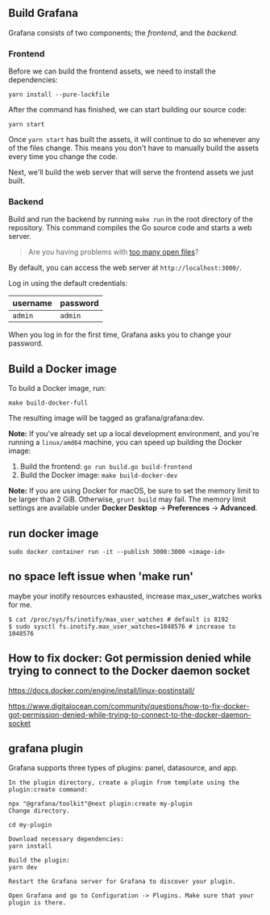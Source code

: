## Build Grafana

Grafana consists of two components; the _frontend_, and the _backend_.

### Frontend

Before we can build the frontend assets, we need to install the dependencies:

```
yarn install --pure-lockfile
```

After the command has finished, we can start building our source code:

```
yarn start
```

Once `yarn start` has built the assets, it will continue to do so whenever any of the files change. This means you don't have to manually build the assets every time you change the code.

Next, we'll build the web server that will serve the frontend assets we just built.

### Backend

Build and run the backend by running `make run` in the root directory of the repository. This command compiles the Go source code and starts a web server.

> Are you having problems with [too many open files](#troubleshooting)?

By default, you can access the web server at `http://localhost:3000/`.

Log in using the default credentials:

| username | password |
| -------- | -------- |
| `admin`  | `admin`  |

When you log in for the first time, Grafana asks you to change your password.

## Build a Docker image

To build a Docker image, run:

```
make build-docker-full
```

The resulting image will be tagged as grafana/grafana:dev.

**Note:** If you've already set up a local development environment, and you're running a `linux/amd64` machine, you can speed up building the Docker image:

1. Build the frontend: `go run build.go build-frontend`
1. Build the Docker image: `make build-docker-dev`

**Note:** If you are using Docker for macOS, be sure to set the memory limit to be larger than 2 GiB. Otherwise, `grunt build` may fail. The memory limit settings are available under **Docker Desktop** -> **Preferences** -> **Advanced**.


## run docker image

    sudo docker container run -it --publish 3000:3000 <image-id>


## no space left issue when 'make run'

maybe your inotify resources exhausted, increase max_user_watches works for me.

```
$ cat /proc/sys/fs/inotify/max_user_watches # default is 8192 
$ sudo sysctl fs.inotify.max_user_watches=1048576 # increase to 1048576
```

## How to fix docker: Got permission denied while trying to connect to the Docker daemon socket

https://docs.docker.com/engine/install/linux-postinstall/

https://www.digitalocean.com/community/questions/how-to-fix-docker-got-permission-denied-while-trying-to-connect-to-the-docker-daemon-socket

## grafana plugin

Grafana supports three types of plugins: panel, datasource, and app.

```
In the plugin directory, create a plugin from template using the plugin:create command:

npx "@grafana/toolkit"@next plugin:create my-plugin
Change directory.

cd my-plugin

Download necessary dependencies:
yarn install

Build the plugin:
yarn dev

Restart the Grafana server for Grafana to discover your plugin.

Open Grafana and go to Configuration -> Plugins. Make sure that your plugin is there.
```